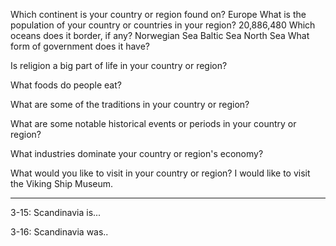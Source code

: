 Which continent is your country or region found on?
Europe
What is the population of your country or countries in your region?
20,886,480
Which oceans does it border, if any?
Norwegian Sea Baltic Sea North Sea
What form of government does it have?

Is religion a big part of life in your country or region?

What foods do people eat?

What are some of the traditions in your country or region?

What are some notable historical events or periods in your country or region?

What industries dominate your country or region's economy?

What would you like to visit in your country or region?
I would like to visit the Viking Ship Museum.
***

3-15: Scandinavia is...

3-16: Scandinavia was..
